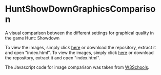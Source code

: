 # HuntShowDownGraphicsComparison
A visual comparison between the different settings for graphical quality in the game Hunt: Showdown

To view the images, simply click [here]() or download the repository, extract it and open "index.html".
To view the images, simply click [here](https://leoklaus.github.io/HuntShowDownGraphicsComparison/index.html) or download the repository, extract it and open "index.html".

The Javascript code for image comparison was taken from [W3Schools](https://www.w3schools.com/howto/howto_js_image_comparison.asp).
